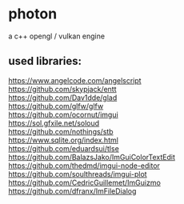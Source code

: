# photon<br>
a c++ opengl / vulkan engine<br/>

## used libraries:
https://www.angelcode.com/angelscript <br/>
https://github.com/skypjack/entt <br/>
https://github.com/Dav1dde/glad <br/>
https://github.com/glfw/glfw <br/>
https://github.com/ocornut/imgui <br/>
https://sol.gfxile.net/soloud <br/>
https://github.com/nothings/stb <br/>
https://www.sqlite.org/index.html <br/>
https://github.com/eduardsui/tlse <br/>
https://github.com/BalazsJako/ImGuiColorTextEdit <br/>
https://github.com/thedmd/imgui-node-editor <br/>
https://github.com/soulthreads/imgui-plot <br/>
https://github.com/CedricGuillemet/ImGuizmo <br/>
https://github.com/dfranx/ImFileDialog <br/>

